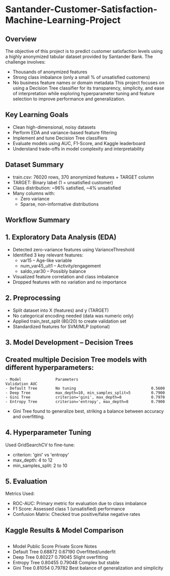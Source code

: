 # Santander-Customer-Satisfaction-Machine-Learning-Project

## Overview
The objective of this project is to predict customer satisfaction levels using a highly anonymized tabular dataset provided by Santander Bank. The challenge involves:
 - Thousands of anonymized features
 - Strong class imbalance (only a small % of unsatisfied customers)
 - No business feature names or domain metadata
This project focuses on using a Decision Tree classifier for its transparency, simplicity, and ease of interpretation while exploring hyperparameter tuning and feature selection to improve performance and generalization.

## Key Learning Goals
 - Clean high-dimensional, noisy datasets
 - Perform EDA and variance-based feature filtering
 - Implement and tune Decision Tree classifiers
 - Evaluate models using AUC, F1-Score, and Kaggle leaderboard
 - Understand trade-offs in model complexity and interpretability
   
## Dataset Summary
 - train.csv: 76020 rows, 370 anonymized features + TARGET column
 - TARGET: Binary label (1 = unsatisfied customer)
 - Class distribution: ~96% satisfied, ~4% unsatisfied
 - Many columns with:
    - Zero variance
    - Sparse, non-informative distributions
  
 ## Workflow Summary
 ## 1. Exploratory Data Analysis (EDA)
  - Detected zero-variance features using VarianceThreshold
  - Identified 3 key relevant features:
    - var15 – Age-like variable
    - num_var45_ult1 – Activity/engagement
    - saldo_var30 – Possibly balance
  - Visualized feature correlation and class imbalance
  - Dropped features with no variation and no importance
    
 ## 2. Preprocessing
  - Split dataset into X (features) and y (TARGET)
  - No categorical encoding needed (data was numeric only)
  - Applied train_test_split (80/20) to create validation set
  - Standardized features for SVM/MLP (optional)
    
 ## 3. Model Development – Decision Trees
   ## Created multiple Decision Tree models with different hyperparameters:
    - Model               Parameters                             Validation AUC
    - Default Tree        No tuning                                 0.5600
    - Deep Tree           max_depth=10, min_samples_split=5         0.7900
    - Gini Tree           criterion='gini', max_depth=8             0.7970
    - Entropy Tree        criterion='entropy', max_depth=8          0.7900
  - Gini Tree found to generalize best, striking a balance between accuracy and overfitting.
    
## 4. Hyperparameter Tuning
   Used GridSearchCV to fine-tune:
   - criterion: 'gini' vs 'entropy'
   - max_depth: 4 to 12
   - min_samples_split: 2 to 10
     
## 5. Evaluation
   Metrics Used:
  - ROC-AUC: Primary metric for evaluation due to class imbalance
  - F1 Score: Assessed class 1 (unsatisfied) performance
  - Confusion Matrix: Checked true positive/false negative rates
    
## Kaggle Results & Model Comparison
  ##
   -  Model             Public Score       Private Score       Notes
   -  Default Tree      0.68872            0.67190             Overfitted/underfit
   -  Deep Tree         0.80227            0.79045             Slight overfitting
   -  Entropy Tree      0.80455            0.79048             Complex but stable
   -  Gini Tree         0.81054            0.79782             Best balance of generalization and simplicity


  








   




